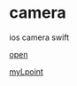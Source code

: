 # camera
ios camera swift


<a href="lpayapp:open">open</a>

<a href="layapp:myLpoint">myLpoint</a>
